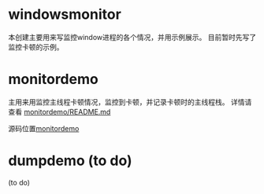 # windowsmonitor
本创建主要用来写监控window进程的各个情况，并用示例展示。
目前暂时先写了监控卡顿的示例。
# monitordemo

主用来用监控主线程卡顿情况，监控到卡顿，并记录卡顿时的主线程栈。
详情请查看
[monitordemo/README.md](https://github.com/iherewaitfor/windowsmonitor/blob/main/monitordemo/README.md)

源码位置[monitordemo](https://github.com/iherewaitfor/windowsmonitor/tree/main/monitordemo)
# dumpdemo (to do)
(to do)

